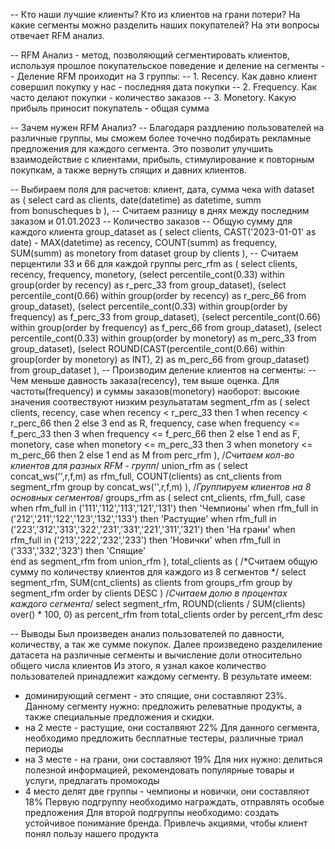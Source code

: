   -- Кто наши лучшие клиенты? Кто из клиентов на грани потери? На какие сегменты можно разделить наших покупателей?
На эти вопросы отвечает RFM анализ.

-- RFM Анализ - метод, позволяющий сегментировать клиентов, используя прошлое покупательское поведение и деление на сегменты
-- Деление RFM проиходит на 3 группы:
-- 1. Recency. Как давно клиент совершил покупку у нас - последняя дата покупки
-- 2. Frequency. Как часто делают покупки - количество заказов
-- 3. Monetory. Какую прибыль приносит покупатель - общая сумма 

-- Зачем нужен RFM Анализ?
-- Благодаря раздлению пользователей на различные группы, мы сможем более точечно подбирать рекламные предложения для каждого сегмента. Это позволит улучшить взаимодействие с клиентами, прибыль, стимулирование к повторным покупкам, а также вернуть спящих и давних клиентов.

-- Выбираем поля для расчетов: клиент, дата, сумма чека
with dataset as (
  select
  	card as clients,
  	date(datetime) as datetime,
  	summ  
  from
  	bonuscheques b 
),
-- Считаем разницу в днях между последним заказом и 01.01.2023
-- Количество заказов
-- Общую сумму для каждого клиента
group_dataset as (
  select
  	clients,
  	CAST('2023-01-01' as date) - MAX(datetime) as recency,
  	COUNT(summ) as frequency,
  	SUM(summ) as monetory
  from 
  	dataset
  group by clients
),
-- Считаем перцентили 33 и 66 для каждой группы
perc_rfm as (
  select 
    clients,
    recency,
    frequency,
    monetory,
    (select percentile_cont(0.33) within group(order by recency) as r_perc_33 from group_dataset),
    (select percentile_cont(0.66) within group(order by recency) as r_perc_66 from group_dataset),
    (select percentile_cont(0.33) within group(order by frequency) as f_perc_33 from group_dataset),
    (select percentile_cont(0.66) within group(order by frequency) as f_perc_66 from group_dataset),
    (select percentile_cont(0.33) within group(order by monetory) as m_perc_33 from group_dataset),
    (select ROUND(CAST(percentile_cont(0.66) within group(order by monetory) as INT), 2) as m_perc_66 from group_dataset)
  from
  	group_dataset
),
-- Производим деление клиентов на сегменты:
-- Чем меньше давность заказа(recency), тем выше оценка. Для частоты(frequency) и суммы заказов(monetory) наоборот: высокие значения соотвествуют низким резульататам
segment_rfm as (
  select 
  	clients,
  	recency,
  	case 
  		when recency < r_perc_33 then 1
  		when recency < r_perc_66 then 2 else 3
  	end as R,
  	frequency,
  	case 
  		when frequency <= f_perc_33 then 3
  		when frequency <= f_perc_66 then 2 else 1
  	end as F,
  	monetory,
  	case 
  		when monetory <= m_perc_33 then 3
  		when monetory <= m_perc_66 then 2 else 1
  	end as M 
  from
  	perc_rfm
),
/*Считаем кол-во клиентов для разных RFM - групп*/
union_rfm as (
  select
  	concat_ws('',r,f,m) as rfm_full,
  	COUNT(clients) as cnt_clients
  from
    segment_rfm
  group by concat_ws('',r,f,m)
),
/*Группируем клиентов на 8 основных сегментов*/
groups_rfm as (
  select 
  	cnt_clients,
  	rfm_full,
  	case 
  		when rfm_full in ('111','112','113','121','131') then 'Чемпионы'
		when rfm_full in ('212','211','122','123','132','133') then 'Растущие'
		when rfm_full in ('223','312','313','322','231','331','221','311','321') then 'На грани'
		when rfm_full in ('213','222','232','233') then 'Новички'
		when rfm_full in ('333','332','323') then 'Спящие'		
  	end as segment_rfm
  from
    union_rfm
),
total_clients as (
/*Считаем общую сумму по количеству клиентов для каждого из 8 сегментов */
	select
		segment_rfm,
		SUM(cnt_clients) as clients
	from
	  groups_rfm
	group by segment_rfm
	order by clients DESC
)
/*Считаем долю в процентах каждого сегмента*/
select 
	segment_rfm,
	ROUND(clients /  SUM(clients) over() * 100, 0) as percent_rfm
from
	total_clients
order by percent_rfm desc

-- Выводы
Был произведен анализ пользователей по давности, количеству, а так же сумме покупок.
Далее произведено разделиление датасета на различные сегменты и вычисление доли относительно общего числа клиентов
Из этого, я узнал какое количество пользователей принадлежит каждому сегменту.
В результате имеем:
+ доминирующий сегмент - это спящие, они составляют 23%.
Данному сегменту нужно: предложить релеватные продукты, а также специальные предложения и скидки.
+ на 2 месте - растущие, они состалвяют 22%
Для данного сегмента, необходимо предложить бесплатные тестеры, различные триал периоды
+ на 3 месте - на грани, они составляют 19%
Для них нужно: делиться полезной информацией, рекомендовать популярные товары и услуги, предлагать промокоды
+ 4 место делят две группы - чемпионы и новички, они составляют 18%
Первую подгруппу необходимо награждать, отправлять особые предложения
Для второй подгруппы необходимо: создать устойчивое понимание бренда. Привлечь акциями, чтобы клиент понял пользу нашего продукта

